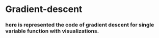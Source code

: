 # Gradient-descent
### here is represented the code of gradient descent for single variable function with visualizations.
